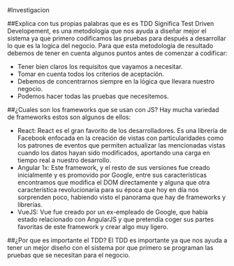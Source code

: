 #Investigacion

##Explica con tus propias palabras que es es TDD
Significa Test Driven Developement, es una metodologia que nos ayuda a diseñar mejor el sistema ya que primero codificamos las pruebas para después a desarrollar lo que es la logica del negocio.
Para que esta metodología de resultado debemos de tener en cuenta algunos puntos antes de comenzar a codificar:
- Tener bien claros los requisitos que vayamos a necesitar.
- Tomar en cuenta todos los criterios de aceptación.
- Debemos de concentrarnos siempre en la lógica que llevara nuestro negocio.
- Podemos hacer todas las pruebas que necesitemos.

##¿Cuales son los frameworks que se usan con JS?
Hay mucha variedad de frameworks estos son algunos de ellos:
- React:
React es el gran favorito de los desarrolladores. Es una librería de Facebook enfocada en la creación de vistas con particularidades como los patrones de eventos que permiten actualizar las mencionadas vistas cuando los datos hayan sido modificados, aportando una carga en tiempo real a nuestro desarrollo.
- Angular 1x:
Este framework, y el resto de sus versiones fue creado inicialmente y es promovido por Google, entre sus características encontramos que modifica el DOM directamente y alguna que otra característica revolucionaria para su época que hoy en día nos sorprenden poco, habiendo visto el panorama que hay de frameworks y librerías.
- VueJS: Vue fue creado por un ex-empleado de Google, que había estado relacionado con AngularJS y que pretendía coger sus partes favoritas de este framework y crear algo muy ligero.

##¿Por que es importante el TDD?
El TDD es importante ya que nos ayuda a tener un mejor diseño con el sistema por que primero se programan las pruebas
que se necesitan para el negocio.
